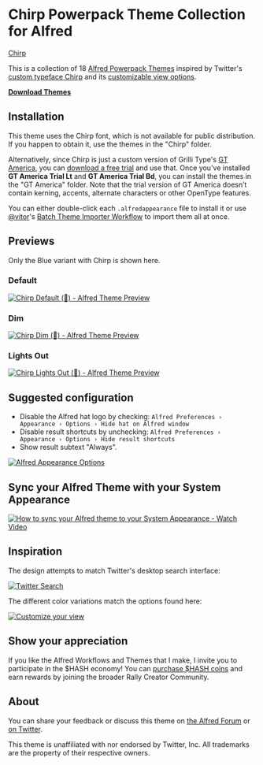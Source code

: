 # Chirp Powerpack Theme Collection for Alfred

[Chirp](./assets/chirp.jpg)

This is a collection of 18 [Alfred Powerpack Themes](https://www.alfredapp.com/help/appearance/) inspired by Twitter's [custom typeface Chirp](https://twitter.com/DerritDeRouen/status/1354548649561186306) and its [customizable view options](https://twitter.com/i/display).

[**Download Themes**](https://github.com/chrismessina/alfred-theme-chirp/releases/latest)

## Installation

This theme uses the Chirp font, which is not available for public distribution. If you happen to obtain it, use the themes in the "Chirp" folder.

Alternatively, since Chirp is just a custom version of Grilli Type's [GT America](https://www.grillitype.com/typeface/gt-america), you can [download a free trial](https://www.grillitype.com/free-trial-fonts) and use that. Once you've installed **GT America Trial Lt** and **GT America Trial Bd**, you can install the themes in the "GT America" folder. Note that the trial version of GT America doesn’t contain kerning, accents, alternate characters or other OpenType features.

You can either double-click each `.alfredappearance` file to install it or use [@vitor](https://github.com/vitorgalvao)'s [Batch Theme Importer Workflow](https://raw.githubusercontent.com/vitorgalvao/requested-alfred-workflows/master/Workflows/Batch%20Import%20Themes.alfredworkflow) to import them all at once.

## Previews

Only the Blue variant with Chirp is shown here.

### Default

[![Chirp Default (💙) - Alfred Theme Preview](./assets/default-blue-preview.png)](./assets/default-blue-preview.png)

### Dim

[![Chirp Dim (💙) - Alfred Theme Preview](./assets/dim-blue-preview.png)](./assets/dim-blue-preview.png)

### Lights Out

[![Chirp Lights Out (💙) - Alfred Theme Preview](./assets/lights-out-blue-preview.png)](./assets/lights-out-blue-preview.png)

## Suggested configuration

- Disable the Alfred hat logo by checking: `Alfred Preferences › Appearance › Options › Hide hat on Alfred window`
- Disable result shortcuts by unchecking: `Alfred Preferences › Appearance › Options › Hide result shortcuts`
- Show result subtext "Always".

[![Alfred Appearance Options](./assets/alfred-appearance-options.png)](./assets/alfred-appearance-options.png)

## Sync your Alfred Theme with your System Appearance

[![How to sync your Alfred theme to your System Appearance - Watch Video](./assets/loom.gif)](https://www.loom.com/share/d8eeb95b28474db991da7c6dbf2407a1)

## Inspiration

The design attempts to match Twitter's desktop search interface:

[![Twitter Search](./assets/twitter-search.png)](./assets/twitter-search.png)

The different color variations match the options found here:

[![Customize your view](./assets/twitter-customize.png)](./assets/twitter-customize.png)

## Show your appreciation

If you like the Alfred Workflows and Themes that I make, I invite you to participate in the $HASH economy! You can [purchase $HASH coins](https://chrismessina.me/coin) and earn rewards by joining the broader Rally Creator Community.

## About

You can share your feedback or discuss this theme on [the Alfred Forum](https://www.alfredforum.com/topic/17228-18-new-themes-inspired-by-twitter-chirp/) or [on Twitter](https://twitter.com/chrismessina/status/1426675283222929410).

This theme is unaffiliated with nor endorsed by Twitter, Inc. All trademarks are the property of their respective owners.

